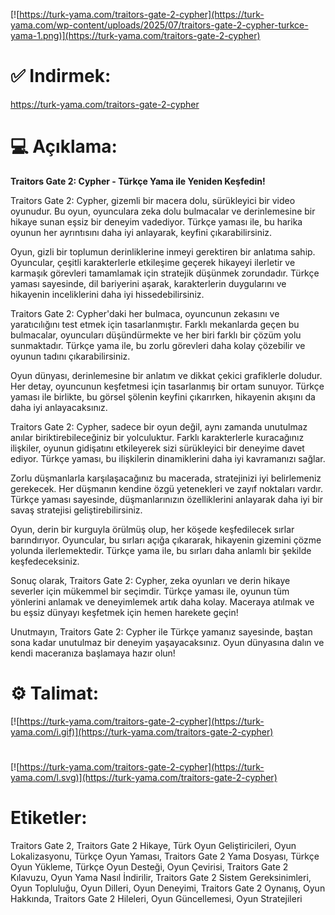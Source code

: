 [![https://turk-yama.com/traitors-gate-2-cypher](https://turk-yama.com/wp-content/uploads/2025/07/traitors-gate-2-cypher-turkce-yama-1.png)](https://turk-yama.com/traitors-gate-2-cypher)
# ✅ Indirmek:
https://turk-yama.com/traitors-gate-2-cypher
# 💻 Açıklama:
**Traitors Gate 2: Cypher - Türkçe Yama ile Yeniden Keşfedin!**

Traitors Gate 2: Cypher, gizemli bir macera dolu, sürükleyici bir video oyunudur. Bu oyun, oyunculara zeka dolu bulmacalar ve derinlemesine bir hikaye sunan eşsiz bir deneyim vadediyor. Türkçe yaması ile, bu harika oyunun her ayrıntısını daha iyi anlayarak, keyfini çıkarabilirsiniz.

Oyun, gizli bir toplumun derinliklerine inmeyi gerektiren bir anlatıma sahip. Oyuncular, çeşitli karakterlerle etkileşime geçerek hikayeyi ilerletir ve karmaşık görevleri tamamlamak için stratejik düşünmek zorundadır. Türkçe yaması sayesinde, dil bariyerini aşarak, karakterlerin duygularını ve hikayenin inceliklerini daha iyi hissedebilirsiniz.

Traitors Gate 2: Cypher'daki her bulmaca, oyuncunun zekasını ve yaratıcılığını test etmek için tasarlanmıştır. Farklı mekanlarda geçen bu bulmacalar, oyuncuları düşündürmekte ve her biri farklı bir çözüm yolu sunmaktadır. Türkçe yama ile, bu zorlu görevleri daha kolay çözebilir ve oyunun tadını çıkarabilirsiniz.

Oyun dünyası, derinlemesine bir anlatım ve dikkat çekici grafiklerle doludur. Her detay, oyuncunun keşfetmesi için tasarlanmış bir ortam sunuyor. Türkçe yaması ile birlikte, bu görsel şölenin keyfini çıkarırken, hikayenin akışını da daha iyi anlayacaksınız.

Traitors Gate 2: Cypher, sadece bir oyun değil, aynı zamanda unutulmaz anılar biriktirebileceğiniz bir yolculuktur. Farklı karakterlerle kuracağınız ilişkiler, oyunun gidişatını etkileyerek sizi sürükleyici bir deneyime davet ediyor. Türkçe yaması, bu ilişkilerin dinamiklerini daha iyi kavramanızı sağlar.

Zorlu düşmanlarla karşılaşacağınız bu macerada, stratejinizi iyi belirlemeniz gerekecek. Her düşmanın kendine özgü yetenekleri ve zayıf noktaları vardır. Türkçe yaması sayesinde, düşmanlarınızın özelliklerini anlayarak daha iyi bir savaş stratejisi geliştirebilirsiniz.

Oyun, derin bir kurguyla örülmüş olup, her köşede keşfedilecek sırlar barındırıyor. Oyuncular, bu sırları açığa çıkararak, hikayenin gizemini çözme yolunda ilerlemektedir. Türkçe yama ile, bu sırları daha anlamlı bir şekilde keşfedeceksiniz.

Sonuç olarak, Traitors Gate 2: Cypher, zeka oyunları ve derin hikaye severler için mükemmel bir seçimdir. Türkçe yaması ile, oyunun tüm yönlerini anlamak ve deneyimlemek artık daha kolay. Maceraya atılmak ve bu eşsiz dünyayı keşfetmek için hemen harekete geçin!

Unutmayın, Traitors Gate 2: Cypher ile Türkçe yamanız sayesinde, baştan sona kadar unutulmaz bir deneyim yaşayacaksınız. Oyun dünyasına dalın ve kendi maceranıza başlamaya hazır olun!
# ⚙️ Talimat:
[![https://turk-yama.com/traitors-gate-2-cypher](https://turk-yama.com/i.gif)](https://turk-yama.com/traitors-gate-2-cypher)
#
[![https://turk-yama.com/traitors-gate-2-cypher](https://turk-yama.com/l.svg)](https://turk-yama.com/traitors-gate-2-cypher)
# Etiketler:
Traitors Gate 2, Traitors Gate 2 Hikaye, Türk Oyun Geliştiricileri, Oyun Lokalizasyonu, Türkçe Oyun Yaması, Traitors Gate 2 Yama Dosyası, Türkçe Oyun Yükleme, Türkçe Oyun Desteği, Oyun Çevirisi, Traitors Gate 2 Kılavuzu, Oyun Yama Nasıl İndirilir, Traitors Gate 2 Sistem Gereksinimleri, Oyun Topluluğu, Oyun Dilleri, Oyun Deneyimi, Traitors Gate 2 Oynanış, Oyun Hakkında, Traitors Gate 2 Hileleri, Oyun Güncellemesi, Oyun Stratejileri


